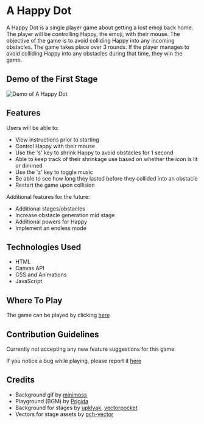 # A Happy Dot

A Happy Dot is a single player game about getting a lost emoji back home. The player will be controlling Happy, the emoji, with their mouse. The objective of the game is to avoid colliding Happy into any incoming obstacles. The game takes place over 3 rounds. If the player manages to avoid colliding Happy into any obstacles during that time, they win the game.

## Demo of the First Stage

![Demo of A Happy Dot](/A%20Happy%20Dot/images/Demo.gif)

## Features

Users will be able to:

- View instructions prior to starting
- Control Happy with their mouse
- Use the 's' key to shrink Happy to avoid obstacles for 1 second
- Able to keep track of their shrinkage use based on whether the icon is lit or dimmed
- Use the 'z' key to toggle music
- Be able to see how long they lasted before they collided into an obstacle
- Restart the game upon collision

Additional features for the future:

- Additional stages/obstacles
- Increase obstacle generation mid stage
- Additional powers for Happy
- Implement an endless mode

## Technologies Used

- HTML
- Canvas API
- CSS and Animations
- JavaScript

## Where To Play

The game can be played by clicking [here](https://yaosaur.github.io/a_happy_dot)

## Contribution Guidelines

Currently not accepting any new feature suggestions for this game.

If you notice a bug while playing, please report it [here](https://github.com/Yaosaur/yaosaur.github.io/issues)

## Credits

- Background gif by [minimoss](https://www.deviantart.com/minimoss)
- Playground (BGM) by [Prigida](https://uppbeat.io/track/prigida/playground)
- Background for stages by [upklyak](https://www.freepik.com/author/upklyak), [vectorpocket](https://www.freepik.com/author/vectorpocket)
- Vectors for stage assets by [pch-vector](https://www.freepik.com/author/pch-vector)
